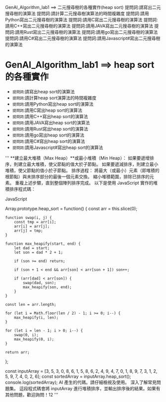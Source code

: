 GenAI_Algorithm_lab1 ==> 二元搜尋樹的各種實作(heap sort)
提問詞:請寫出二元搜尋樹的演算法
提問詞:請計算二元搜尋樹演算法的時間複雜度
提問詞:請用Python寫出二元搜尋樹的演算法
提問詞:請用C寫出二元搜尋樹的演算法
提問詞:請用C++寫出二元搜尋樹的演算法
提問詞:請用JAVA寫出二元搜尋樹的演算法
提問詞:請用Rust寫出二元搜尋樹的演算法
提問詞:請用go寫出二元搜尋樹的演算法
提問詞:請用C#寫出二元搜尋樹的演算法
提問詞:請用Javascript#寫出二元搜尋樹的演算法

# GenAI_Algorithm_lab1 ==> heap sort的各種實作
- `提問詞`:請寫出heap sort的演算法
- `提問詞`:請計算heap sort演算法的時間複雜度
- `提問詞`:請用Python寫出heap sort的演算法
- `提問詞`:請用C寫出heap sort的演算法
- `提問詞`:請用C++寫出heap sort的演算法
- `提問詞`:請用JAVA寫出heap sort的演算法
- `提問詞`:請用Rust寫出heap sort的演算法
- `提問詞`:請用go寫出heap sort的演算法
- `提問詞`:請用C#寫出heap sort的演算法
- `提問詞`:請用Javascript#寫出heap sort的演算法



'''
**建立最大堆積（Max Heap）**或最小堆積（Min Heap）：
如果要遞增排序，則建立最大堆積，使父節點的值大於子節點。
如果要遞減排序，則建立最小堆積，使父節點的值小於子節點。
排序過程：
將最大（或最小）元素（即堆積的根節點）與未排序部分的最後一個元素交換。
縮小堆積範圍，排除已排序的元素。
重複上述步驟，直到整個陣列排序完成。
以下是使用 JavaScript 實作的堆積排序程式碼：

JavaScript

Array.prototype.heap_sort = function() {
    const arr = this.slice(0);

    function swap(i, j) {
        const tmp = arr[i];
        arr[i] = arr[j];
        arr[j] = tmp;
    }

    function max_heapify(start, end) {
        let dad = start;
        let son = dad * 2 + 1;

        if (son >= end) return;

        if (son + 1 < end && arr[son] < arr[son + 1]) son++;

        if (arr[dad] < arr[son]) {
            swap(dad, son);
            max_heapify(son, end);
        }
    }

    const len = arr.length;

    for (let i = Math.floor(len / 2) - 1; i >= 0; i--) {
        max_heapify(i, len);
    }

    for (let i = len - 1; i > 0; i--) {
        swap(0, i);
        max_heapify(0, i);
    }

    return arr;
};

const inputArray = [3, 5, 3, 0, 8, 6, 1, 5, 8, 6, 2, 4, 9, 4, 7, 0, 1, 8, 9, 7, 3, 1, 2, 5, 9, 7, 4, 0, 2, 6];
const sortedArray = inputArray.heap_sort();
console.log(sortedArray);
AI 產生的代碼。請仔細檢視及使用。 深入了解常見問題集。
這段程式碼會將 inputArray 進行堆積排序，並輸出排序後的結果。如果有其他問題，歡迎詢問！12
'''
